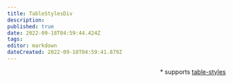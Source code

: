 ```yaml
---
title: TableStylesDiv
description: 
published: true
date: 2022-09-18T04:59:44.424Z
tags: 
editor: markdown
dateCreated: 2022-09-18T04:59:41.879Z
---
```


<div align="right"><a name="TableStylesDiv"></a>

\* supports [table-styles](/CLI/--table-styles)</div>